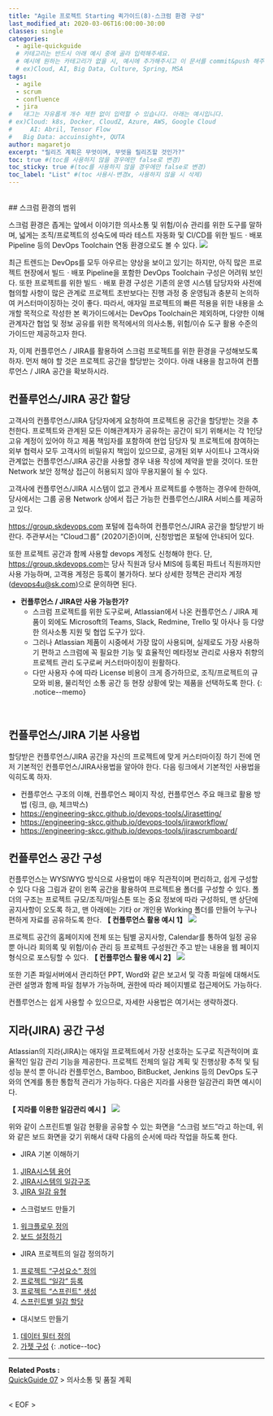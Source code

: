 ```yaml
---
title: "Agile 프로젝트 Starting 퀵가이드(8)-스크럼 환경 구성"
last_modified_at: 2020-03-06T16:00:00-30:00
classes: single
categories:
  - agile-quickguide
  # 카테고리는 반드시 아래 예시 중에 골라 입력해주세요.
  # 예시에 원하는 카테고리가 없을 시, 예시에 추가해주시고 이 문서를 commit&push 해주세요.
  # ex)Cloud, AI, Big Data, Culture, Spring, MSA
tags:
  - agile
  - scrum
  - confluence
  - jira
#	태그는 자유롭게 개수 제한 없이 입력할 수 있습니다. 아래는 예시입니다.
# ex)Cloud: k8s, Docker, CloudZ, Azure, AWS, Google Cloud
#	  AI: Abril, Tensor Flow
#   Big Data: accuinsight+, QUTA
author: magaretjo
excerpt: "릴리즈 계획은 무엇이며, 무엇을 릴리즈할 것인가?"
toc: true #(toc를 사용하지 않을 경우에만 false로 변경)
toc_sticky: true #(toc를 사용하지 않을 경우에만 false로 변경)
toc_label: "List" #(toc 사용시-변경x, 사용하지 않을 시 삭제)
---
```

<br>
## <span class="mg_title_1">스크럼 환경의 범위
  
스크럼 환경은 좁게는 앞에서 이야기한 의사소통 및 위험/이슈 관리를 위한 도구를 말하며, 넓게는 조직/프로젝트의 성숙도에 따라 테스트 자동화 및 CI/CD를 위한 빌드ㆍ배포 Pipeline 등의 DevOps Toolchain 연동 환경으로도 볼 수 있다. 
![](/assets/images/agile/agile-devops-toolchain.png) 


최근 트렌드는 DevOps를 모두 아우르는 양상을 보이고 있기는 하지만, 아직 많은 프로젝트 현장에서 빌드ㆍ배포 Pipeline을 포함한 DevOps Toolchain 구성은 어려워 보인다. 또한 프로젝트를 위한 빌드ㆍ배포 환경 구성은 기존의 운영 시스템 담당자와 사전에 협의할 사항이 많은 관계로 프로젝트 초반보다는 진행 과정 중 운영팀과 충분히 논의하여 커스터마이징하는 것이 좋다.
따라서, 애자일 프로젝트의 빠른 적용을 위한 내용을 소개할 목적으로 작성한 본 퀵가이드에서는 DevOps Toolchain은 제외하며, 다양한 이해관계자간 협업 및 정보 공유를 위한 목적에서의 의사소통, 위험/이슈 도구 활용 수준의 가이드만 제공하고자 한다. 

자, 이제 컨플루언스 / JIRA를 활용하여 스크럼 프로젝트를 위한 환경을 구성해보도록 하자.
먼저 해야 할 것은 프로젝트 공간을 할당받는 것이다. 아래 내용을 참고하여 컨플루언스 / JIRA 공간을 확보하시라.
<br>

## <span class="mg_title_1">컨플루언스/JIRA 공간 할당 

고객사의 컨플루언스/JIRA 담당자에게 요청하여 프로젝트용 공간을 할당받는 것을 추천한다. 프로젝트와 관계된 모든 이해관계자가 공유하는 공간이 되기 위해서는 각 1인당 고유 계정이 있어야 하고 제품 책임자를 포함하여 현업 담당자 및 프로젝트에 참여하는 외부 협력사 모두 고객사의 비밀유지 책임이 있으므로, 공개된 외부 사이트나 고객사와 관계없는 컨플루언스/JIRA 공간을 사용할 경우 내용 작성에 제약을 받을 것이다. 
또한 Network 보안 정책상 접근이 허용되지 않아 무용지물이 될 수 있다.

고객사에 컨플루언스/JIRA 시스템이 없고 관계사 프로젝트를 수행하는 경우에 한하여, 당사에서는 그룹 공용 Network 상에서 접근 가능한 컨플루언스/JIRA 서비스를 제공하고 있다. 

<https://group.skdevops.com> 포털에 접속하여 컨플루언스/JIRA 공간을 할당받기 바란다. 주관부서는 “Cloud그룹” (2020기준)이며, 신청방법은 포털에 안내되어 있다.

또한 프로젝트 공간과 함께 사용할 devops 계정도 신청해야 한다.
단, <https://group.skdevops.com>는 당사 직원과 당사 MIS에 등록된 파트너 직원까지만 사용 가능하며, 고객용 계정은 등록이 불가하다. 보다 상세한 정책은 관리자 계정(devops4u@sk.com)으로 문의하면 된다.


- **컨플루언스 / JIRA만 사용 가능한가?**
  -	스크럼 프로젝트를 위한 도구로써, Atlassian에서 나온 컨플루언스 / JIRA 제품이 외에도 Microsoft의  Teams, Slack, Redmine, Trello 및 아사나 등 다양한 의사소통 지원 및 협업 도구가 있다. 
  -	그러나 Atlassian 제품이 시중에서 가장 많이 사용되며, 실제로도 가장 사용하기 편하고 스크럼에 꼭 필요한 기능 및 효율적인 메타정보 관리로 사용자 취향의 프로젝트 관리 도구로써 커스터마이징이 원활하다. 
  -	다만 사용자 수에 따라 License 비용이 크게 증가하므로, 조직/프로젝트의 규모와 비용, 물리적인 소통 공간 등 현장 상황에 맞는 제품을 선택하도록 한다.
{: .notice--memo} 
<br>


## <span class="mg_title_1">컨플루언스/JIRA 기본 사용법
할당받은 컨플루언스/JIRA 공간을 자신의 프로젝트에 맞게 커스터마이징 하기 전에 먼저 기본적인 컨플루언스/JIRA사용법을 알아야 한다. 다음 링크에서 기본적인 사용법을 익히도록 하자. 


- 컨플루언스 구조의 이해, 컨플루언스 페이지 작성, 컨플루언스 주요 매크로 활용 방법 (링크, @, 체크박스) 
- <https://engineering-skcc.github.io/devops-tools/Jirasetting/>
- <https://engineering-skcc.github.io/devops-tools/jiraworkflow/>
- <https://engineering-skcc.github.io/devops-tools/jirascrumboard/>



## <span class="mg_title_1">컨플루언스 공간 구성
컨플루언스는 WYSIWYG 방식으로 사용법이 매우 직관적이며 편리하고, 쉽게 구성할 수 있다
다음 그림과 같이 왼쪽 공간을 활용하여 프로젝트용 폴더를 구성할 수 있다.
폴더의 구조는 프로젝트 규모/조직/마일스톤 또는 중요 정보에 따라 구성하되, 맨 상단에 공지사항이 오도록 하고, 맨 아래에는 기타 or 개인용 Working 폴더를 만들어 누구나 편하게 자료를 공유하도록 한다. 
**【 컨플루언스 활용 예시 1】**
 ![](/assets/images/agile/agile-confluence-1.png) 

프로젝트 공간의 홈페이지에 전체 또는 팀별 공지사항, Calendar를 통하여 일정 공유 뿐 아니라 회의록 및 위험/이슈 관리 등 프로젝트 구성원간 주고 받는 내용을 웹 페이지 형식으로 포스팅할 수 있다. 
**【 컨플루언스 활용 예시 2】**
 ![](/assets/images/agile/agile-confluence-2.png) 
 

또한 기존 파일서버에서 관리하던 PPT, Word와 같은 보고서 및 각종 파일에 대해서도 관련 설명과 함께 파일 첨부가 가능하며, 권한에 따라 페이지별로 접근제어도 가능하다.

컨플루언스는 쉽게 사용할 수 있으므로, 자세한 사용법은 여기서는 생략하겠다.

## <span class="mg_title_1">지라(JIRA) 공간 구성
Atlassian의 지라(JIRA)는 애자일 프로젝트에서 가장 선호하는 도구로 직관적이며 효율적인 일감 관리 기능을 제공한다. 프로젝트 전체의 일감 계획 및 진행상황 추적 및 팀 성능 분석 뿐 아니라 컨플루언스, Bamboo, BitBucket, Jenkins 등의 DevOps 도구와의 연계를 통한 통합적 관리가 가능하다.
다음은 지라를 사용한 일감관리 화면 예시이다.

**【 지라를 이용한 일감관리 예시 】**
  ![](/assets/images/agile/agile-jira-sample.png) 


위와 같이 스프린트별 일감 현황을 공유할 수 있는 화면을 “스크럼 보드”라고 하는데, 위와 같은 보드 화면을 갖기 위해서 대략 다음의 순서에 따라 작업을 하도록 한다.

-	JIRA 기본 이해하기
  1.	[JIRA시스템 용어](/agile-quickguide/Agile-QuickGuide-Appendix-JIRA/#jira시스템-용어)
  2.	[JIRA시스템의 일감구조](/agile-quickguide/Agile-QuickGuide-Appendix-JIRA/#jira시스템의-일감구조)
  3.	[JIRA 일감 유형](/agile-quickguide/Agile-QuickGuide-Appendix-JIRA/#jira-일감-유형)
-	스크럼보드 만들기
  1.	[워크플로우 정의](/agile-quickguide/Agile-QuickGuide-Appendix-JIRA/#워크플로우-정의)
  2.	[보드 설정하기](/agile-quickguide/Agile-QuickGuide-Appendix-JIRA/#보드-설정하기)
-	JIRA 프로젝트의 일감 정의하기
  1.	[프로젝트 “구성요소” 정의](/agile-quickguide/Agile-QuickGuide-Appendix-JIRA/#프로젝트-구성요소-정의)
  2.	[프로젝트 “일감” 등록](/agile-quickguide/Agile-QuickGuide-Appendix-JIRA/#프로젝트-일감-등록)
  3.	[프로젝트 “스프린트" 생성](/agile-quickguide/Agile-QuickGuide-Appendix-JIRA/#스프린트-생성) 
  4.	[스프린트별 일감 할당](/agile-quickguide/Agile-QuickGuide-Appendix-JIRA/#스프린트별-일감-할당)
-	대시보드 만들기 
  1.	[데이터 필터 정의](/agile-quickguide/Agile-QuickGuide-Appendix-JIRA/#데이터-필터-정의)
  2.	[가젯 구성](/agile-quickguide/Agile-QuickGuide-Appendix-JIRA/#가젯-구성)
{: .notice--toc}

***

<div class="mg_subject_1"><b>Related Posts : </b></div> 
<div class="mg_content_1">
<a href="/agile-quickguide/Agile-QuickGuide07-소통&품질/">QuickGuide 07</a> > 의사소통 및 품질 계획 
</div>
<br>



< EOF >